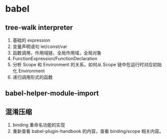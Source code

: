 # babel

## tree-walk interpreter

1. 基础的 expression
1. 变量声明语句 let/const/var
1. 函数调用，作用域链，全局作用域，全局对象
1. FunctionExpression/FunctionDeclaration
1. 分析 Scope 和 Environment 的关系，如何从 Scope 链中在运行时对应初始化 Environment
1. 递归调用形式的函数

## babel-helper-module-import

## 混淆压缩

1. binding 重命名功能的实现
1. 重新查看 babel-plugin-handbook 的内容，查看 binding/scope 相关内容。
